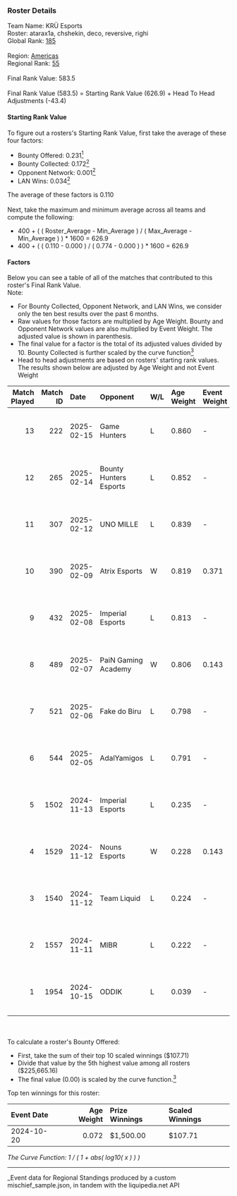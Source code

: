 ### Roster Details<br />
Team Name: KRÜ Esports<br />
Roster: atarax1a, chshekin, deco, reversive, righi<br />
Global Rank: [185](../../standings_global_2025_04_07.md)<br />
<br />
Region: [Americas]( ../../standings_americas_2025_04_07.md)<br />
Regional Rank: [55]( ../../standings_americas_2025_04_07.md)<br />
<br />
Final Rank Value:  583.5<br />
<br />
Final Rank Value (583.5) = Starting Rank Value (626.9) + Head To Head Adjustments (-43.4)<br />

#### Starting Rank Value<br />
To figure out a rosters's Starting Rank Value, first take the average of these four factors:<br />
- Bounty Offered: 0.231[<sup>1</sup>](#table2)
- Bounty Collected: 0.172[<sup>2</sup>](#table1)
- Opponent Network: 0.001[<sup>2</sup>](#table1)
- LAN Wins: 0.034[<sup>2</sup>](#table1)

The average of these factors is 0.110<br />
<br />
Next, take the maximum and minimum average across all teams and compute the following:<br />
- 400 + ( ( Roster_Average - Min_Average ) / ( Max_Average - Min_Average ) ) * 1600 = 626.9
- 400 + ( ( 0.110 - 0.000 ) / ( 0.774 - 0.000 ) ) * 1600 = 626.9


#### Factors<br />
Below you can see a table of all of the matches that contributed to this roster's Final Rank Value.<br />
Note:<br />

- For Bounty Collected, Opponent Network, and LAN Wins, we consider only the ten best results over the past 6 months.
- Raw values for those factors are multiplied by Age Weight. Bounty and Opponent Network values are also multiplied by Event Weight. The adjusted value is shown in parenthesis.
- The final value for a factor is the total of its adjusted values divided by 10. Bounty Collected is further scaled by the curve function[<sup>3</sup>](#curveFunction)
- Head to head adjustments are based on rosters' starting rank values. The results shown below are adjusted by Age Weight and not Event Weight
<span id="table1"></span><br />


| Match Played | Match ID | Date       | Opponent               | W/L | Age Weight | Event Weight | Bounty Collected | Opponent Network | LAN Wins  | H2H Adj. | Roster                                     |
| -: | -: | :- | :- | :- | :- | :- | :- | :- | :- | -: | :- |
|           13 |      222 | 2025-02-15 | Game Hunters           | L   | 0.860      | -            | -                | -                | -         |   -12.31 | atarax1a, chshekin, deco, reversive, righi |
|           12 |      265 | 2025-02-14 | Bounty Hunters Esports | L   | 0.852      | -            | -                | -                | -         |   -10.98 | atarax1a, chshekin, deco, reversive, righi |
|           11 |      307 | 2025-02-12 | UNO MILLE              | L   | 0.839      | -            | -                | -                | -         |   -10.57 | atarax1a, chshekin, deco, reversive, righi |
|           10 |      390 | 2025-02-09 | Atrix Esports          | W   | 0.819      | 0.371        | 0.000 (0.000)    | 0.005 (0.001)    | 0 (0.000) |    11.97 | atarax1a, chshekin, deco, reversive, righi |
|            9 |      432 | 2025-02-08 | Imperial Esports       | L   | 0.813      | -            | -                | -                | -         |    -3.65 | atarax1a, chshekin, deco, reversive, righi |
|            8 |      489 | 2025-02-07 | PaiN Gaming Academy    | W   | 0.806      | 0.143        | 0.000 (0.000)    | 0.059 (0.007)    | 0 (0.000) |     6.11 | atarax1a, chshekin, deco, reversive, righi |
|            7 |      521 | 2025-02-06 | Fake do Biru           | L   | 0.798      | -            | -                | -                | -         |   -14.22 | atarax1a, chshekin, deco, reversive, righi |
|            6 |      544 | 2025-02-05 | AdalYamigos            | L   | 0.791      | -            | -                | -                | -         |   -11.62 | atarax1a, chshekin, deco, reversive, righi |
|            5 |     1502 | 2024-11-13 | Imperial Esports       | L   | 0.235      | -            | -                | -                | -         |    -1.34 | atarax1a, deco, laser, reversive, righi    |
|            4 |     1529 | 2024-11-12 | Nouns Esports          | W   | 0.228      | 0.143        | 0.001 (0.000)    | 0.003 (0.000)    | 1 (0.228) |     3.81 | atarax1a, deco, laser, reversive, righi    |
|            3 |     1540 | 2024-11-12 | Team Liquid            | L   | 0.224      | -            | -                | -                | -         |    -0.09 | atarax1a, deco, laser, reversive, righi    |
|            2 |     1557 | 2024-11-11 | MIBR                   | L   | 0.222      | -            | -                | -                | -         |    -0.12 | atarax1a, deco, laser, reversive, righi    |
|            1 |     1954 | 2024-10-15 | ODDIK                  | L   | 0.039      | -            | -                | -                | -         |    -0.39 | atarax1a, deco, laser, reversive, righi    |

<br />
<span id="table2"></span><br />
To calculate a roster's Bounty Offered:<br />

- First, take the sum of their top 10 scaled winnings ($107.71)
- Divide that value by the 5th highest value among all rosters ($225,665.16)
- The final value (0.00) is scaled by the curve function.[<sup>3</sup>](#curveFunction)

Top ten winnings for this roster:<br />

| Event Date | Age Weight | Prize Winnings | Scaled Winnings |
| :- | -: | :- | :- |
| 2024-10-20 |      0.072 | $1,500.00      | $107.71         |


<span id="curveFunction"></span>_The Curve Function: 1 / ( 1 + abs( log10( x ) ) )_<br />

---
_Event data for Regional Standings produced by a custom mischief_sample.json, in tandem with the liquipedia.net API<br />

